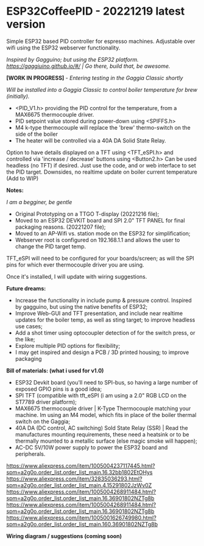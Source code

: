 # ESP32CoffeePID - 20221219 latest version

Simple ESP32 based PID controller for espresso machines. Adjustable over wifi using the ESP32 webserver functionality.

*Inspired by Gagguino; but using the ESP32 platform. https://gaggiuino.github.io/#/ | Go there, build that, be awesome.*

**[WORK IN PROGRESS]** - *Entering testing in the Gaggia Classic shortly*

*Will be installed into a Gaggia Classic to control boiler temperature for brew (initially).*

  - <PID_V1.h> providing the PID control for the temperature, from a MAX6675 thermocouple driver.
  - PID setpoint value stored during power-down using <SPIFFS.h>
  - M4 k-type thermocouple will replace the 'brew' thermo-switch on the side of the boiler 
  - The heater will be controlled via a 40A DA Solid State Relay.

Option to have details displayed on a TFT using <TFT_eSPI.h> and controlled via 'increase / decrease' buttons using <Button2.h>
Can be used headless (no TFT) if desired. Just use the code, and or web interface to set the PID target. Downsides, no realtime update on boiler current temperature (Add to WIP)

**Notes:**

*I am a begginer, be gentle*

- Original Prototyping on a TTGO T-display (20221216 file);
- Moved to an ESP32 DEVKIT board and SPI 2.0" TFT PANEL for final packaging reasons. (20221207 file);
- Moved to an AP-Wifi vs. station mode on the ESP32 for simplification;
- Webserver root is configured on 192.168.1.1 and allows the user to change the PID target temp.

TFT_eSPI will need to be configured for your boards/screen; as will the SPI pins for which ever thermocouple driver you are using.

Once it's installed, I will update with wiring suggestions. 

**Future dreams:**

- Increase the functionality in include pump & pressure control. Inspired by gagguino, but using the native benefits of ESP32;
- Improve Web-GUI and TFT presentation, and include near realtime updates for the boiler temp, as well as sting target; to improve headless use cases;
- Add a shot timer using optocoupler detection of for the switch press, or the like;
- Explore multiple PID options for flexibility;
- I may get inspired and design a PCB / 3D printed housing; to improve packaging

**Bill of materials: (what i used for v1.0)**

- ESP32 Devkit board (you'll need to SPI-bus, so having a large number of exposed GPIO pins is a good idea;
- SPI TFT (compatible with tft_eSPI (i am using a 2.0" RGB LCD on the ST7789 driver platform);
- MAX6675 thermocouple driver | K-Type Thermocouple matching your machine. Im using an M4 model, which fits in place of the boiler thermal switch on the Gaggia;
- 40A DA (DC control, AC switching) Sold State Relay (SSR) | Read the manufactures mounting requirements, these need a heatsink or to be thermally mounted to a metallic surface (else magic smoke will happen);
- AC-DC 5V/10W power supply to power the ESP32 board and peripherals.

https://www.aliexpress.com/item/1005004237117445.html?spm=a2g0o.order_list.order_list_main.16.32bb1802EtOHys
https://www.aliexpress.com/item/32835036293.html?spm=a2g0o.order_list.order_list_main.4.15291802JzWv0Z
https://www.aliexpress.com/item/1005004268911484.html?spm=a2g0o.order_list.order_list_main.16.36901802NZTg8b
https://www.aliexpress.com/item/1005004268911484.html?spm=a2g0o.order_list.order_list_main.16.36901802NZTg8b
https://www.aliexpress.com/item/1005001626749980.html?spm=a2g0o.order_list.order_list_main.160.36901802NZTg8b

**Wiring diagram / suggestions (coming soon)**
